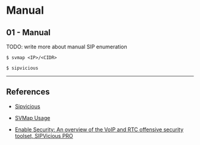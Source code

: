 # Manual

## 01 - Manual

TODO: write more about manual SIP enumeration

`$ svmap <IP>/<CIDR>`

`$ sipvicious`

---
## References

- [Sipvicious](https://github.com/EnableSecurity/sipvicious)

- [SVMap Usage](https://github.com/EnableSecurity/sipvicious/wiki/SVMap-Usage)

- [Enable Security: An overview of the VoIP and RTC offensive security toolset, SIPVicious PRO ](https://www.youtube.com/watch?v=9EL8Swns9z0)